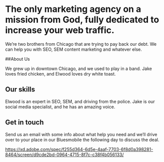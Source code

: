# The only marketing agency on a mission from God, fully dedicated to increase your web traffic. 

We’re two brothers from Chicago that are trying to pay back our debt. We can help you with SEO, SEM content marketing and whatever else.

##About Us

We grew up in downtown Chicago, and we used to play in a band. Jake loves fried chicken, and Elwood loves dry white toast.

## Our skills

Elwood is an expert in SEO, SEM, and driving from the police. Jake is our social media specialist, and he has an amazing voice.

## Get in touch

Send us an email with some info about what help you need and we’ll drive over to your place in our Bluesmobile the following day to discuss the deal.


https://xd.adobe.com/spec/f255d364-6d5e-4aaf-7703-6f8d0a398281-8464/screen/d9cde2bd-0964-4715-8f7c-c38f4b056133/